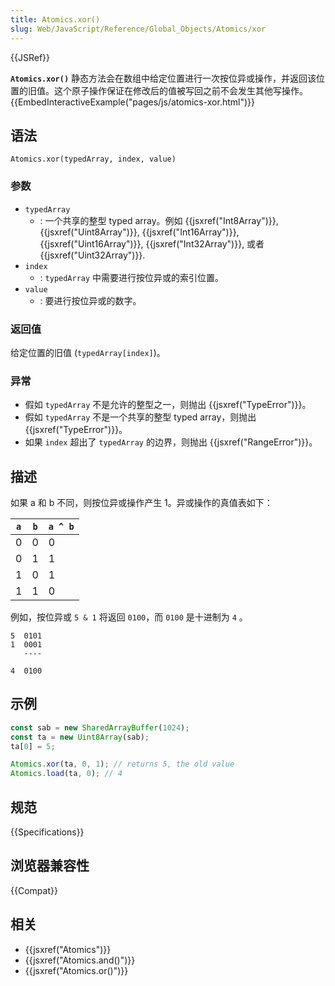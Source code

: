 ```yaml
---
title: Atomics.xor()
slug: Web/JavaScript/Reference/Global_Objects/Atomics/xor
---
```


{{JSRef}}

**`Atomics.xor()`** 静态方法会在数组中给定位置进行一次按位异或操作，并返回该位置的旧值。这个原子操作保证在修改后的值被写回之前不会发生其他写操作。{{EmbedInteractiveExample("pages/js/atomics-xor.html")}}

## 语法

```plain
Atomics.xor(typedArray, index, value)
```

### 参数

- `typedArray`
  - : 一个共享的整型 typed array。例如 {{jsxref("Int8Array")}}, {{jsxref("Uint8Array")}}, {{jsxref("Int16Array")}}, {{jsxref("Uint16Array")}}, {{jsxref("Int32Array")}}, 或者 {{jsxref("Uint32Array")}}.
- `index`
  - : `typedArray` 中需要进行按位异或的索引位置。
- `value`
  - : 要进行按位异或的数字。

### 返回值

给定位置的旧值 (`typedArray[index]`)。

### 异常

- 假如 `typedArray` 不是允许的整型之一，则抛出 {{jsxref("TypeError")}}。
- 假如 `typedArray` 不是一个共享的整型 typed array，则抛出 {{jsxref("TypeError")}}。
- 如果 `index` 超出了 `typedArray` 的边界，则抛出 {{jsxref("RangeError")}}。

## 描述

如果 a 和 b 不同，则按位异或操作产生 1。异或操作的真值表如下：

| `a` | `b` | `a ^ b` |
| --- | --- | ------- |
| 0   | 0   | 0       |
| 0   | 1   | 1       |
| 1   | 0   | 1       |
| 1   | 1   | 0       |

例如，按位异或 `5 & 1` 将返回 `0100`，而 `0100` 是十进制为 `4` 。

```plain
5  0101
1  0001
   ----

4  0100
```

## 示例

```js
const sab = new SharedArrayBuffer(1024);
const ta = new Uint8Array(sab);
ta[0] = 5;

Atomics.xor(ta, 0, 1); // returns 5, the old value
Atomics.load(ta, 0); // 4
```

## 规范

{{Specifications}}

## 浏览器兼容性

{{Compat}}

## 相关

- {{jsxref("Atomics")}}
- {{jsxref("Atomics.and()")}}
- {{jsxref("Atomics.or()")}}

